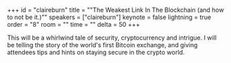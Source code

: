 ﻿+++
id = "claireburn"
title = "\"The Weakest Link In The Blockchain (and how to not be it.)\""
speakers = ["claireburn"]
keynote = false
lightning = true
order = "8"
room = ""
time = ""
delta = 50
+++

This will be a whirlwind tale of security, cryptocurrency and intrigue. I will be telling the story of the world's first Bitcoin exchange, and giving attendees tips and hints on staying secure in the crypto world.